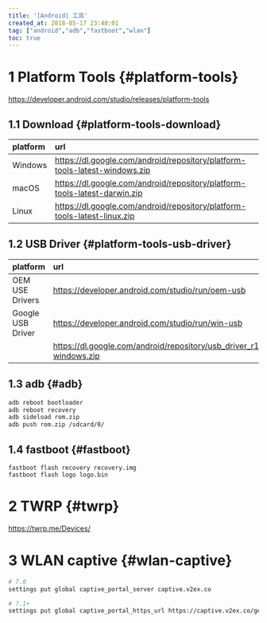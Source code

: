```yaml
---
title: '[Android] 工具'
created_at: 2018-05-17 23:48:01
tag: ["android","adb","fastboot","wlan"]
toc: true
---
```


# 1 Platform Tools {#platform-tools}

<https://developer.android.com/studio/releases/platform-tools>


## 1.1 Download {#platform-tools-download}

| platform | url                                                                          |
| :------- | :--------------------------------------------------------------------------- |
| Windows  | <https://dl.google.com/android/repository/platform-tools-latest-windows.zip> |
| macOS    | <https://dl.google.com/android/repository/platform-tools-latest-darwin.zip>  |
| Linux    | <https://dl.google.com/android/repository/platform-tools-latest-linux.zip>   |

## 1.2 USB Driver {#platform-tools-usb-driver}


| platform          | url                                                                   |
| :---------------- | :-------------------------------------------------------------------- |
| OEM USE Drivers   | <https://developer.android.com/studio/run/oem-usb>                    |
| Google USB Driver | <https://developer.android.com/studio/run/win-usb>                    |
|                   | <https://dl.google.com/android/repository/usb_driver_r12-windows.zip> |


## 1.3 adb {#adb}

```bash
adb reboot bootloader
adb reboot recovery
adb sideload rom.zip
adb push rom.zip /sdcard/0/
```

## 1.4 fastboot {#fastboot}

```shbash
fastboot flash recovery recovery.img
fastboot flash logo logo.bin
```

# 2 TWRP {#twrp}

<https://twrp.me/Devices/>


# 3 WLAN captive {#wlan-captive}

```bash
# 7.0
settings put global captive_portal_server captive.v2ex.co

# 7.1+
settings put global captive_portal_https_url https://captive.v2ex.co/generate_204
```